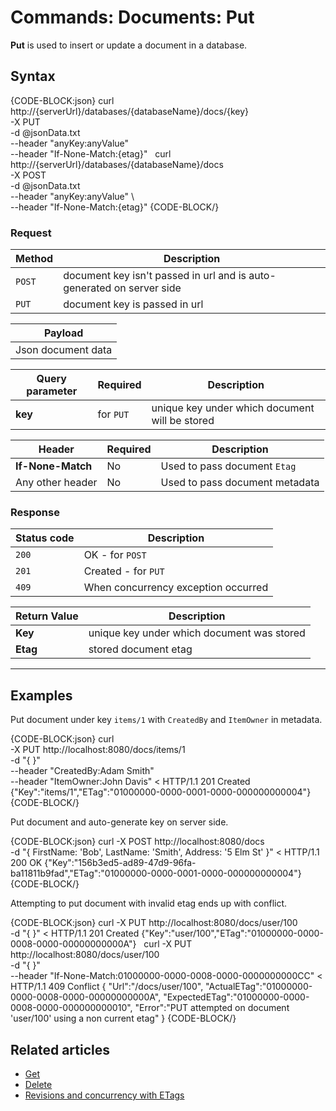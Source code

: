# Commands: Documents: Put

**Put** is used to insert or update a document in a database.

## Syntax

{CODE-BLOCK:json}
curl \
	http://{serverUrl}/databases/{databaseName}/docs/{key}  \
	-X PUT \
	-d @jsonData.txt  \
	--header "anyKey:anyValue" \
    --header "If-None-Match:{etag}" 
&nbsp;
curl \
	http://{serverUrl}/databases/{databaseName}/docs \
	-X POST \
	-d @jsonData.txt  \
	--header "anyKey:anyValue" \	
    --header "If-None-Match:{etag}" 
{CODE-BLOCK/}

### Request

| Method | Description |
| -------| - |
| `POST` | document key isn't passed in url and is auto-generated on server side |
| `PUT` | document key is passed in url |

| Payload |
| ------- |
| Json document data |

| Query parameter | Required | Description |
| ------------- | -- | ---- |
| **key** | for `PUT` | unique key under which document will be stored |

| Header | Required | Description |
| --------| ------- | --- |
| **If-None-Match** | No |  Used to pass document `Etag` |
| Any other header | No | Used to pass document metadata |

### Response

| Status code | Description |
| ----------- | - |
| `200` | OK - for `POST` |
| `201` | Created - for `PUT` |
| `409` | When concurrency exception occurred |

| Return Value | Description |
| ------------- | ------------- |
| **Key** | unique key under which document was stored |
| **Etag** | stored document etag |

<hr />

## Examples

Put document under key `items/1` with  `CreatedBy` and `ItemOwner` in metadata.

{CODE-BLOCK:json}
curl \
	-X PUT http://localhost:8080/docs/items/1  \
	-d "{ }"  \
	--header "CreatedBy:Adam Smith" \
	--header "ItemOwner:John Davis"
< HTTP/1.1 201 Created
{"Key":"items/1","ETag":"01000000-0000-0001-0000-000000000004"}
{CODE-BLOCK/}

Put document and auto-generate key on server side.

{CODE-BLOCK:json}
curl -X POST http://localhost:8080/docs \
	-d "{ FirstName: 'Bob', LastName: 'Smith', Address: '5 Elm St' }"
< HTTP/1.1 200 OK
{"Key":"156b3ed5-ad89-47d9-96fa-ba11811b9fad","ETag":"01000000-0000-0001-0000-000000000004"}
{CODE-BLOCK/}

Attempting to put document with invalid etag ends up with conflict.

{CODE-BLOCK:json}
curl -X PUT http://localhost:8080/docs/user/100  \
	-d "{ }" 
< HTTP/1.1 201 Created
{"Key":"user/100","ETag":"01000000-0000-0008-0000-00000000000A"}
&nbsp;
curl -X PUT http://localhost:8080/docs/user/100 \
	-d "{ }" \
	--header "If-None-Match:01000000-0000-0008-0000-0000000000CC" 
< HTTP/1.1 409 Conflict
{
	"Url":"/docs/user/100",
	"ActualETag":"01000000-0000-0008-0000-00000000000A",
	"ExpectedETag":"01000000-0000-0008-0000-000000000010",
	"Error":"PUT attempted on document 'user/100' using a non current etag"
}
{CODE-BLOCK/}


## Related articles

- [Get](../../../client-api/commands/documents/get)  
- [Delete](../../../client-api/commands/documents/delete)  
- [Revisions and concurrency with ETags](../../../client-api/concurrency/revisions-and-concurrency-with-etags)   
